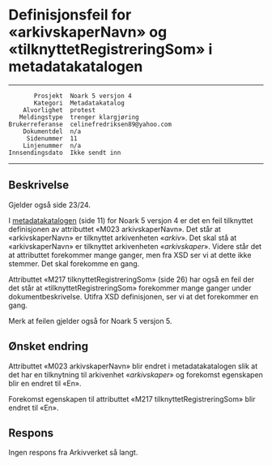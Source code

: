 Definisjonsfeil for «arkivskaperNavn» og «tilknyttetRegistreringSom» i metadatakatalogen
========================================================================================

 ------------------  ---------------------------------
           Prosjekt  Noark 5 versjon 4
           Kategori  Metadatakatalog
        Alvorlighet  protest
       Meldingstype  trenger klargjøring
    Brukerreferanse  celinefredriksen89@yahoo.com
        Dokumentdel  n/a
         Sidenummer  11
        Linjenummer  n/a
    Innsendingsdato  Ikke sendt inn
 ------------------  ---------------------------------

Beskrivelse
-----------

Gjelder også side 23/24.

I [metadatakatalogen](https://www.arkivverket.no/forvaltning-og-utvikling/noark-standarden/noark-5/noark5-standarden/_/attachment/download/f52e37da-31ed-4bf0-9fbf-69f0357aa25c:025a30b602a65d74377b9e0c22a0f2fb8eab84df/Noark5v4%20vedl1%20Metadatakatalog.pdf)
(side 11) for Noark 5 versjon 4 er det en feil tilknyttet definisjonen
av attributtet «M023 arkivskaperNavn». Det står at «arkivskaperNavn»
er tilknyttet arkivenheten «*arkiv*». Det skal stå at
«arkivskaperNavn» er tilknyttet arkivenheten «*arkivskaper*». Videre
står det at attributtet forekommer mange ganger, men fra XSD ser vi at
dette ikke stemmer. Det skal forekomme en gang.

Attributtet «M217 tilknyttetRegistreringSom» (side 26) har også en
feil der det står at «tilknyttetRegistreringSom» forekommer mange
ganger under dokumentbeskrivelse.  Utifra XSD definisjonen, ser vi at
det forekommer en gang.

Merk at feilen gjelder også for Noark 5 versjon 5.

Ønsket endring
--------------

Attributtet «M023 arkivskaperNavn» blir endret i metadatakatalogen
slik at det har en tilknytning til arkivenhet «*arkivskaper*» og
forekomst egenskapen blir en endret til «En».

Forekomst egenskapen til attributtet «M217 tilknyttetRegistreringSom»
blir endret til «En».

Respons
-------

Ingen respons fra Arkivverket så langt.
